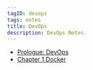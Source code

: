```yaml
---
tagID: devops
tags: notes
title: DevOps
description: DevOps Notes.
---
```


* [Prologue: DevOps](0-DevOps)
* [Chapter 1 Docker](1-Docker)
